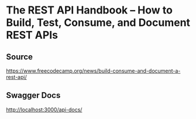 # The REST API Handbook – How to Build, Test, Consume, and Document REST APIs

## Source

<https://www.freecodecamp.org/news/build-consume-and-document-a-rest-api/>

## Swagger Docs

<http://localhost:3000/api-docs/>
